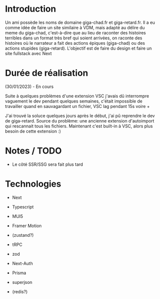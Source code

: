 # Introduction

Un ami possède les noms de domaine giga-chad.fr et giga-retard.fr. Il a eu comme idée de faire un site similaire à VDM, mais adapté au délire du meme du giga-chad, c'est-à-dire que au lieu de raconter des histoires terribles dans un format très bref qui soient arrivées, on raconte des histoires où le narrateur a fait des actions épiques (giga-chad) ou des actions stupides (giga-retard). L'objectif est de faire du design et faire un site fullstack avec Next

# Durée de réalisation

(30/01/2023) - En cours

Suite à quelques problèmes d'une extension VSC j'avais dû interrompre vaguement le dev pendant quelques semaines, c'était impossible de travailler quand en sauvagardant un fichier, VSC lag pendant 15s voire +

J'ai trouvé la soluce quelques jours après le début, j'ai pû reprendre le dev de giga-retard. Source du problème: une ancienne extension d'autoimport qui rescannait tous les fichiers. Maintenant c'est built-in à VSC, alors plus besoin de cette extension :)

# Notes / TODO

- Le côté SSR/SSG sera fait plus tard

# Technologies

- Next
- Typescript
- MUI5
- Framer Motion
- (zustand?)

- tRPC
- zod
- Next-Auth
- Prisma
- superjson
- (redis?)
